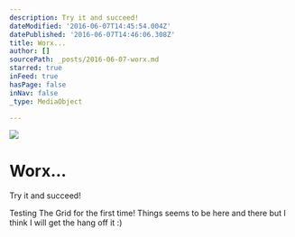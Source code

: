 ```yaml
---
description: Try it and succeed!
dateModified: '2016-06-07T14:45:54.004Z'
datePublished: '2016-06-07T14:46:06.308Z'
title: Worx...
author: []
sourcePath: _posts/2016-06-07-worx.md
starred: true
inFeed: true
hasPage: false
inNav: false
_type: MediaObject

---
```

![](https://the-grid-user-content.s3-us-west-2.amazonaws.com/1b5fa2d7-1437-42a4-9ad7-91a2c4b4fa75.jpg)

# Worx...

Try it and succeed!

Testing The Grid for the first time! Things seems to be here and there but I think I will get the hang off it :)